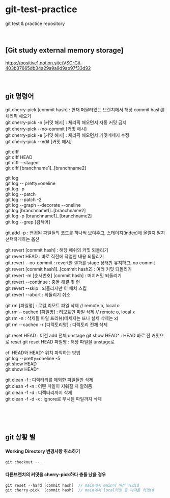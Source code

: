 # git-test-practice
git test &amp; practice repository <br><br><br>



## [Git study external memory storage]   
https://positive1.notion.site/VSC-Git-403b37665db34a29a9a9d9ab97f33d92 <br><br><br>



## git 명령어   
git cherry-pick [commit hash] : 현재 머물러있는 브랜치에서 해당 commit hash를 체리픽 해오기   
git cherry-pick -n [커밋 해시]  : 체리픽 해오면서 자동 커밋 금지  
git cherry-pick --no-commit [커밋 해시]  
git cherry-pick -e [커밋 해시]  : 체리픽 해오면서 커밋메세지 수정    
git cherry-pick --edit [커밋 해시]  

git diff   
git diff HEAD   
git diff --staged   
git diff [branchname1]..[branchname2]   

git log   
git log -- pretty=oneline   
git log -p   
git log --patch   
git log --patch -2   
git log --graph --decorate --oneline   
git log [branchname1]..[branchname2]    
git log -p [branchname1]..[branchname2]    
git log --grep [검색어]  
 
git add -p : 변경된 파일들의 코드를 하나씩 보여주고, 스테이지(index)에 올릴지 말지 선택하게하는 옵션   


git revert [commit hash] : 해당 해쉬의 커밋 되돌리기   
git revert HEAD : 바로 직전에 작업한 내용 되돌리기   
git revert --no-commit : revert한 결과를 stage 상태만 유지하고, no commit    
git revert [commit hash1]..[commit hash2] : 여러 커밋 되돌리기   
git revert -m [순서번호] [commit hash] : 머지커밋 되돌리기   
git revert --continue : 충돌 해결 및 런   
git revert --skip : 되돌리지만 이 패치 스킵  
git revert --abort : 되돌리기 취소    


git rm [파일명] : 로컬,리모트 파일 삭제         // remote o, local o   
git rm --cached [파일명] : 리모트만 파일 삭제   // remote o, local x   
git rm -n : 삭제될 파일 프리뷰(메세지는 뜨나 실제 삭제는 x)   
git rm --cached -r [디렉토리명] : 디렉토리 전체 삭제   


git reset HEAD : 이전 add 전체 unstage
git show HEAD^ : HEAD 바로 전 커밋으로 reset
git reset HEAD 파일명 : 해당 파일을 unstage로

cf. HEAD와 HEAD^ 위치 파악하는 방법   
git log --pretty=oneline -5   
git show HEAD    
git show HEAD^    


git clean -f       : 디렉터리를 제외한 파일들만 삭제    
git clean -f -n    : 어떤 파일이 지워질 지 알려줌    
git clean -f -d    : 디렉터리까지 삭제    
git clean -f -d -x : ignore로 무시된 파일까지 삭제    






<br><br><br>    

## git 상황 별

#### Working Directory 변경사항 취소하기  
```java
git checkout -- .
```

#### 다른브랜치의 커밋을 cherry-pick하다 충돌 났을 경우
```java
git reset --hard [commit hash]  // main에서 main의 이전 커밋id
git cherry-pick  [commit hash]  // main에서 local커밋 중 가져올 커밋id
```

<br><br><br>    



